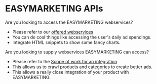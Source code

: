 # EASYMARKETING APIs

Are you looking to access the EASYMARKETING webservices?

* Please refer to our [offered webservices](offered_webservices.md)
* You can do cool things like accessing the user's daily ad spendings.
* Integrate HTML snippets to show some fancy charts.

Are you looking to supply webservices EASYMARKETING can access?

* Please refer to the [Scope of work for an integration](scope_of_work_integration.md)
* This allows us to crawl products and categories to create better ads.
* This allows a really close integration of your product with EASYMARKETING.
